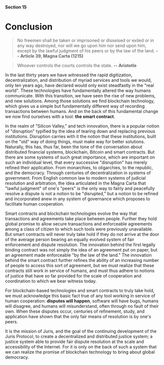 **Section 15**
# Conclusion

> No freemen shall be taken or imprisoned or disseised or exiled or in any way destroyed, nor will we go upon him nor send upon him, except by the lawful judgment of his peers or by the law of the land. 
> **-- Article 39, Magna Carta \(1215\)**

> Whoever controls the courts controls the state. 
> **-- Aristotle**

In the last thirty years we have witnessed the rapid digitization, decentralization, and distribution of myriad services and tools we would, only ten years ago, have declared would only exist steadfastly in the "real world". These technologies have fundamentally altered the way humans communicate. With this transition, we have seen the rise of new problems, and new solutions. Among those solutions we find blockchain technology, which gives us a simple but fundamentally different way of recording transactions between humans. And on the back of this fundamental change we now find ourselves with a tool: **the smart contract**.

In the realm of "Silicon Valley," and tech innovation, there is a popular notion of "disruption" typified by the idea of tearing down and replacing previous institutions. Disruption carries with it the notion that these institutions, built on the "old" way of doing things, must make way for better solutions. Naturally, this has, thus far, been the tone of the conversation about distributed financial systems, blockchain, Bitcoin and smart contracts. But there are some systems of such great importance, which are important on such an individual level, that every successive "disruption" has merely refined their application. From monarchies, to oligarchies, to the republic, and the democracy. Through centuries of decentralization in systems of government. From English common law to modern systems of judicial resolution and arbitration, the idea articulated in the Magna Carta that "lawful judgment" of one's "peers" is the only way to fairly and peacefully resolve a dispute is not a notion to be "disrupted," but a notion to be refined and incorporated anew in any system of governance which proposes to facilitate human cooperation.

Smart contracts and blockchain technologies evolve the way that transactions and agreements take place between people. Further they hold global promise to allow secure transactions and enforceable agreements among a class of citizen to which such tools were previously unavailable. But smart contracts will never truly take hold if they do not arrive at the door of the average person bearing an equally evolved system of fair enforcement and dispute resolution. The innovation behind the first legally binding contract was not simply the idea of an agreement put on paper, but an agreement made enforceable "by the law of the land." The innovation behind the smart contract further refines the ability of an increasing number of people to access this sort of agreement, but we must realize that these contracts still work in service of humans, and must thus adhere to notions of justice that have so far provided for the scale of cooperation and coordination to which we bear witness today.

For blockchain-based technologies and smart contracts to truly take hold, we must acknowledge this basic fact true of any tool working in service of human cooperation: **disputes will happen**, software will have bugs, humans will disagree, and humans will misunderstand, often through no fault of their own. When these disputes occur, centuries of refinement, study, and application have shown that the only fair means of resolution is by one's peers.

It is the mission of Juris, and the goal of the continuing development of the Juris Protocol, to create a decentralized and distributed justice system; a justice system able to provide fair dispute resolution at the scale and accessibility of the Internet. For it is only on the back of such a system that we can realize the promise of blockchain technology to bring about global democracy.
